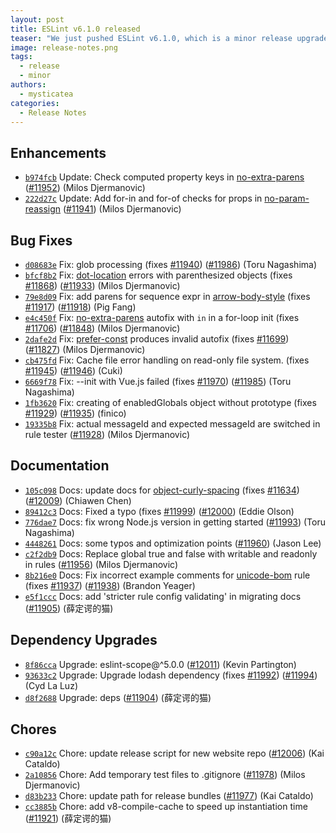 ```yaml
---
layout: post
title: ESLint v6.1.0 released
teaser: "We just pushed ESLint v6.1.0, which is a minor release upgrade of ESLint. This release adds some new features and fixes several bugs found in the previous release."
image: release-notes.png
tags:
  - release
  - minor
authors:
  - mysticatea
categories:
  - Release Notes
---
```


## Enhancements

* [`b974fcb`](https://github.com/eslint/eslint/commit/b974fcbd3321ab382a914520018d4c051b2e5c62) Update: Check computed property keys in [no-extra-parens](/docs/rules/no-extra-parens) ([#11952](https://github.com/eslint/eslint/issues/11952)) (Milos Djermanovic)
* [`222d27c`](https://github.com/eslint/eslint/commit/222d27c32a6d6d8828233b3b99e93ecefa94c603) Update: Add for-in and for-of checks for props in [no-param-reassign](/docs/rules/no-param-reassign) ([#11941](https://github.com/eslint/eslint/issues/11941)) (Milos Djermanovic)

## Bug Fixes

* [`d08683e`](https://github.com/eslint/eslint/commit/d08683e3c807f92daf266894093c70f8d5ac6afa) Fix: glob processing (fixes [#11940](https://github.com/eslint/eslint/issues/11940)) ([#11986](https://github.com/eslint/eslint/issues/11986)) (Toru Nagashima)
* [`bfcf8b2`](https://github.com/eslint/eslint/commit/bfcf8b21011466b570b536ca31ec10fd228b3dca) Fix: [dot-location](/docs/rules/dot-location) errors with parenthesized objects (fixes [#11868](https://github.com/eslint/eslint/issues/11868)) ([#11933](https://github.com/eslint/eslint/issues/11933)) (Milos Djermanovic)
* [`79e8d09`](https://github.com/eslint/eslint/commit/79e8d099bbbebfa4d804484eeeeea9c074ede870) Fix: add parens for sequence expr in [arrow-body-style](/docs/rules/arrow-body-style) (fixes [#11917](https://github.com/eslint/eslint/issues/11917)) ([#11918](https://github.com/eslint/eslint/issues/11918)) (Pig Fang)
* [`e4c450f`](https://github.com/eslint/eslint/commit/e4c450febc9bd77b33f6473667afa9f955be6b71) Fix: [no-extra-parens](/docs/rules/no-extra-parens) autofix with `in` in a for-loop init (fixes [#11706](https://github.com/eslint/eslint/issues/11706)) ([#11848](https://github.com/eslint/eslint/issues/11848)) (Milos Djermanovic)
* [`2dafe2d`](https://github.com/eslint/eslint/commit/2dafe2d288d1e0d353bb938d12a5da888091cfdb) Fix: [prefer-const](/docs/rules/prefer-const) produces invalid autofix (fixes [#11699](https://github.com/eslint/eslint/issues/11699)) ([#11827](https://github.com/eslint/eslint/issues/11827)) (Milos Djermanovic)
* [`cb475fd`](https://github.com/eslint/eslint/commit/cb475fd8c0bbfcb00340459966b6780f39ea87a7) Fix: Cache file error handling on read-only file system. (fixes [#11945](https://github.com/eslint/eslint/issues/11945)) ([#11946](https://github.com/eslint/eslint/issues/11946)) (Cuki)
* [`6669f78`](https://github.com/eslint/eslint/commit/6669f78a3dd305aef6191e7eea24fae2ae4fd2e8) Fix: --init with Vue.js failed (fixes [#11970](https://github.com/eslint/eslint/issues/11970)) ([#11985](https://github.com/eslint/eslint/issues/11985)) (Toru Nagashima)
* [`1fb3620`](https://github.com/eslint/eslint/commit/1fb362093a65b99456a11029967d9ee0c31fd697) Fix: creating of enabledGlobals object without prototype (fixes [#11929](https://github.com/eslint/eslint/issues/11929)) ([#11935](https://github.com/eslint/eslint/issues/11935)) (finico)
* [`19335b8`](https://github.com/eslint/eslint/commit/19335b8f47029b2f742d5507ba39484eaf68d07b) Fix: actual messageId and expected messageId are switched in rule tester ([#11928](https://github.com/eslint/eslint/issues/11928)) (Milos Djermanovic)

## Documentation

* [`105c098`](https://github.com/eslint/eslint/commit/105c098f3cece8b83ab8d1566b8ea41dd94a60b9) Docs: update docs for [object-curly-spacing](/docs/rules/object-curly-spacing) (fixes [#11634](https://github.com/eslint/eslint/issues/11634)) ([#12009](https://github.com/eslint/eslint/issues/12009)) (Chiawen Chen)
* [`89412c3`](https://github.com/eslint/eslint/commit/89412c3cbc52e556dba590fa94e10bf40faf1fdf) Docs: Fixed a typo (fixes [#11999](https://github.com/eslint/eslint/issues/11999)) ([#12000](https://github.com/eslint/eslint/issues/12000)) (Eddie Olson)
* [`776dae7`](https://github.com/eslint/eslint/commit/776dae71f2f5c7b5f0650ea3c277eca26e324e41) Docs: fix wrong Node.js version in getting started ([#11993](https://github.com/eslint/eslint/issues/11993)) (Toru Nagashima)
* [`4448261`](https://github.com/eslint/eslint/commit/4448261f5d217d8a06eb0ef898401928b54a34e3) Docs: some typos and optimization points ([#11960](https://github.com/eslint/eslint/issues/11960)) (Jason Lee)
* [`c2f2db9`](https://github.com/eslint/eslint/commit/c2f2db97c6d6a415b78ee7b3e8924853d465e757) Docs: Replace global true and false with writable and readonly in rules ([#11956](https://github.com/eslint/eslint/issues/11956)) (Milos Djermanovic)
* [`8b216e0`](https://github.com/eslint/eslint/commit/8b216e04fb0dd0a1a4d3730ebe4b24780020b09c) Docs: Fix incorrect example comments for [unicode-bom](/docs/rules/unicode-bom) rule (fixes [#11937](https://github.com/eslint/eslint/issues/11937)) ([#11938](https://github.com/eslint/eslint/issues/11938)) (Brandon Yeager)
* [`e5f1ccc`](https://github.com/eslint/eslint/commit/e5f1ccc9e2d07ad0acf149027ffc382021d54da1) Docs: add 'stricter rule config validating' in migrating docs ([#11905](https://github.com/eslint/eslint/issues/11905)) (薛定谔的猫)

## Dependency Upgrades

* [`8f86cca`](https://github.com/eslint/eslint/commit/8f86ccaa89daf10123370868c5dcb48c1fcbef7d) Upgrade: eslint-scope@^5.0.0 ([#12011](https://github.com/eslint/eslint/issues/12011)) (Kevin Partington)
* [`93633c2`](https://github.com/eslint/eslint/commit/93633c2b3716b17816bcb3dc221c49b75db41317) Upgrade: Upgrade lodash dependency (fixes [#11992](https://github.com/eslint/eslint/issues/11992)) ([#11994](https://github.com/eslint/eslint/issues/11994)) (Cyd La Luz)
* [`d8f2688`](https://github.com/eslint/eslint/commit/d8f26886f19a17f2e1cdcb91e2db84fc7ba3fdfb) Upgrade: deps ([#11904](https://github.com/eslint/eslint/issues/11904)) (薛定谔的猫)

## Chores

* [`c90a12c`](https://github.com/eslint/eslint/commit/c90a12c283698befcafd2c86f8bd8942428fe80b) Chore: update release script for new website repo ([#12006](https://github.com/eslint/eslint/issues/12006)) (Kai Cataldo)
* [`2a10856`](https://github.com/eslint/eslint/commit/2a10856d1ed5880a09a5ba452bd80d49c1be4e6c) Chore: Add temporary test files to .gitignore ([#11978](https://github.com/eslint/eslint/issues/11978)) (Milos Djermanovic)
* [`d83b233`](https://github.com/eslint/eslint/commit/d83b23382de3b80056a7e6330ed5846316c94147) Chore: update path for release bundles ([#11977](https://github.com/eslint/eslint/issues/11977)) (Kai Cataldo)
* [`cc3885b`](https://github.com/eslint/eslint/commit/cc3885b028e29ebc575c900f43af81cb0dabffb6) Chore: add v8-compile-cache to speed up instantiation time ([#11921](https://github.com/eslint/eslint/issues/11921)) (薛定谔的猫)
